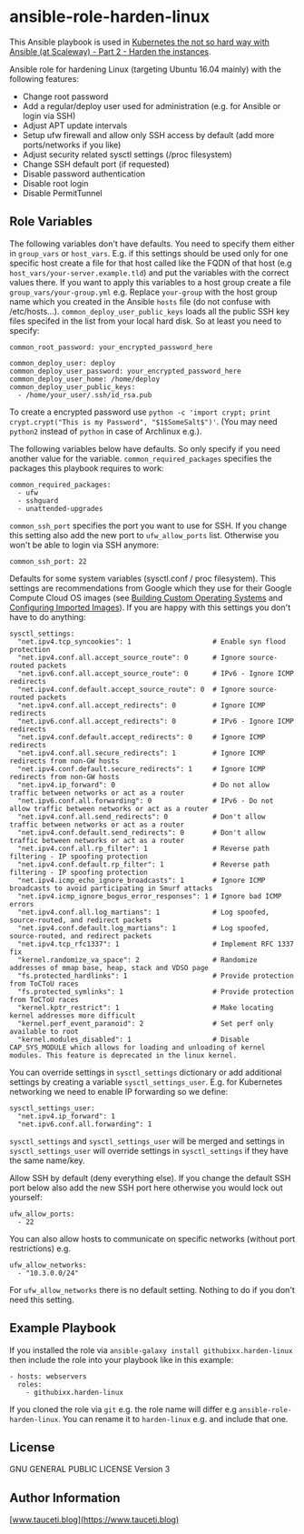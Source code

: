 ansible-role-harden-linux
=========================

This Ansible playbook is used in [Kubernetes the not so hard way with Ansible (at Scaleway) - Part 2 - Harden the instances](https://www.tauceti.blog/post/kubernetes-the-not-so-hard-way-with-ansible-at-scaleway-part-2/).

Ansible role for hardening Linux (targeting Ubuntu 16.04 mainly) with the following features:

- Change root password
- Add a regular/deploy user used for administration (e.g. for Ansible or login via SSH)
- Adjust APT update intervals
- Setup ufw firewall and allow only SSH access by default (add more ports/networks if you like)
- Adjust security related sysctl settings (/proc filesystem)
- Change SSH default port (if requested)
- Disable password authentication
- Disable root login
- Disable PermitTunnel

Role Variables
--------------

The following variables don't have defaults. You need to specify them either in `group_vars` or `host_vars`. E.g. if this settings should be used only for one specific host create a file for that host called like the FQDN of that host (e.g `host_vars/your-server.example.tld`) and put the variables with the correct values there. If you want to apply this variables to a host group create a file `group_vars/your-group.yml` e.g. Replace `your-group` with the host group name which you created in the Ansible `hosts` file (do not confuse with /etc/hosts...). `common_deploy_user_public_keys` loads all the public SSH key files specifed in the list from your local hard disk. So at least you need to specify:

```
common_root_password: your_encrypted_password_here

common_deploy_user: deploy
common_deploy_user_password: your_encrypted_password_here
common_deploy_user_home: /home/deploy
common_deploy_user_public_keys:
  - /home/your_user/.ssh/id_rsa.pub
```

To create a encrypted password use `python -c 'import crypt; print crypt.crypt("This is my Password", "$1$SomeSalt$")'`. (You may need `python2` instead of `python` in case of Archlinux e.g.).

The following variables below have defaults. So only specify if you need another value for the variable. `common_required_packages` specifies the packages this playbook requires to work:
```
common_required_packages:
  - ufw
  - sshguard
  - unattended-upgrades
```

`common_ssh_port` specifies the port you want to use for SSH. If you change this setting also add the new port to `ufw_allow_ports` list. Otherwise you won't be able to login via SSH anymore:
```
common_ssh_port: 22
```

Defaults for some system variables (sysctl.conf / proc filesystem). This settings are recommendations from Google which they use for their Google Compute Cloud OS images (see [Building Custom Operating Systems](https://cloud.google.com/compute/docs/images/building-custom-os) and [Configuring Imported Images](https://cloud.google.com/compute/docs/images/configuring-imported-images)). If you are happy with this settings you don't have to do anything:

```
sysctl_settings:
  "net.ipv4.tcp_syncookies": 1                    # Enable syn flood protection
  "net.ipv4.conf.all.accept_source_route": 0      # Ignore source-routed packets
  "net.ipv6.conf.all.accept_source_route": 0      # IPv6 - Ignore ICMP redirects
  "net.ipv4.conf.default.accept_source_route": 0  # Ignore source-routed packets
  "net.ipv4.conf.all.accept_redirects": 0         # Ignore ICMP redirects
  "net.ipv6.conf.all.accept_redirects": 0         # IPv6 - Ignore ICMP redirects
  "net.ipv4.conf.default.accept_redirects": 0     # Ignore ICMP redirects
  "net.ipv4.conf.all.secure_redirects": 1         # Ignore ICMP redirects from non-GW hosts
  "net.ipv4.conf.default.secure_redirects": 1     # Ignore ICMP redirects from non-GW hosts
  "net.ipv4.ip_forward": 0                        # Do not allow traffic between networks or act as a router
  "net.ipv6.conf.all.forwarding": 0               # IPv6 - Do not allow traffic between networks or act as a router
  "net.ipv4.conf.all.send_redirects": 0           # Don't allow traffic between networks or act as a router
  "net.ipv4.conf.default.send_redirects": 0       # Don't allow traffic between networks or act as a router
  "net.ipv4.conf.all.rp_filter": 1                # Reverse path filtering - IP spoofing protection
  "net.ipv4.conf.default.rp_filter": 1            # Reverse path filtering - IP spoofing protection
  "net.ipv4.icmp_echo_ignore_broadcasts": 1       # Ignore ICMP broadcasts to avoid participating in Smurf attacks
  "net.ipv4.icmp_ignore_bogus_error_responses": 1 # Ignore bad ICMP errors
  "net.ipv4.conf.all.log_martians": 1             # Log spoofed, source-routed, and redirect packets
  "net.ipv4.conf.default.log_martians": 1         # Log spoofed, source-routed, and redirect packets
  "net.ipv4.tcp_rfc1337": 1                       # Implement RFC 1337 fix
  "kernel.randomize_va_space": 2                  # Randomize addresses of mmap base, heap, stack and VDSO page
  "fs.protected_hardlinks": 1                     # Provide protection from ToCToU races
  "fs.protected_symlinks": 1                      # Provide protection from ToCToU races
  "kernel.kptr_restrict": 1                       # Make locating kernel addresses more difficult
  "kernel.perf_event_paranoid": 2                 # Set perf only available to root
  "kernel.modules_disabled": 1                    # Disable CAP_SYS_MODULE which allows for loading and unloading of kernel modules. This feature is deprecated in the linux kernel.
```

You can override settings in `sysctl_settings` dictionary or add additional settings by creating a variable `sysctl_settings_user`. E.g. for Kubernetes networking we need to enable IP forwarding so we define:

```
sysctl_settings_user:
  "net.ipv4.ip_forward": 1
  "net.ipv6.conf.all.forwarding": 1
```

`sysctl_settings` and `sysctl_settings_user` will be merged and settings in `sysctl_settings_user` will override settings in `sysctl_settings` if they have the same name/key.

Allow SSH by default (deny everything else). If you change the default SSH port below also add the new SSH port here otherwise you would lock out yourself:
```
ufw_allow_ports:
  - 22
```

You can also allow hosts to communicate on specific networks (without port restrictions) e.g.

```
ufw_allow_networks:
  - "10.3.0.0/24"
```

For `ufw_allow_networks` there is no default setting. Nothing to do if you don't need this setting.

Example Playbook
----------------

If you installed the role via `ansible-galaxy install githubixx.harden-linux` then include the role into your playbook like in this example:

```
- hosts: webservers
  roles:
    - githubixx.harden-linux
```

If you cloned the role via `git` e.g. the role name will differ e.g `ansible-role-harden-linux`. You can rename it to `harden-linux` e.g. and include that one.

License
-------

GNU GENERAL PUBLIC LICENSE Version 3

Author Information
------------------

[www.tauceti.blog](https://www.tauceti.blog)
